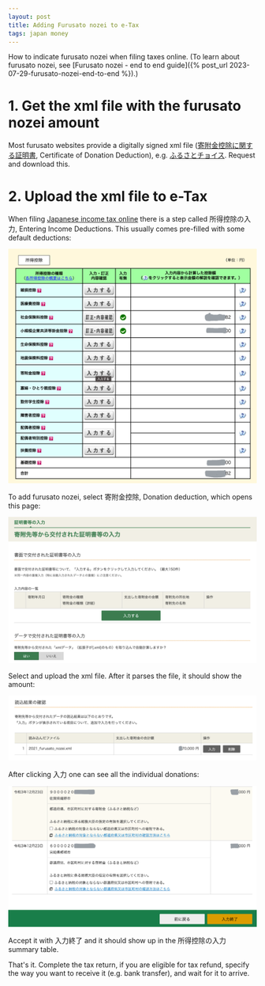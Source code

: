 ```yaml
---
layout: post
title: Adding Furusato nozei to e-Tax
tags: japan money
---
```


How to indicate furusato nozei when filing taxes online. (To learn about furusato nozei, see [Furusato nozei - end to end guide]({% post_url 2023-07-29-furusato-nozei-end-to-end %}).)

<!--break-->

# 1. Get the xml file with the furusato nozei amount

Most furusato websites provide a digitally signed xml file ([寄附金控除に関する証明書](https://www.furusato-tax.jp/feature/a/2022_tax_return), Certificate of Donation Deduction), e.g. [ふるさとチョイス](https://www.furusato-tax.jp/feature/a/2022_tax_return). Request and download this.

# 2. Upload the xml file to e-Tax

When filing [Japanese income tax online](https://www.keisan.nta.go.jp/kyoutu/ky/sm/top#bsctrl) there is a step called 所得控除の入力, Entering Income Deductions. This usually comes pre-filled with some default deductions:

![](/assets/2023-07-29-furusato-nozei-with-e-tax/deductions-page.png)

To add furusato nozei, select 寄附金控除, Donation deduction, which opens this page:

![](/assets/2023-07-29-furusato-nozei-with-e-tax/donation-deduction.png)

Select and upload the xml file. After it parses the file, it should show the amount:

![](/assets/2023-07-29-furusato-nozei-with-e-tax/furusato-overview.png)

After clicking 入力 one can see all the individual donations:

![](/assets/2023-07-29-furusato-nozei-with-e-tax/furusato-details.png)

Accept it with 入力終了 and it should show up in the 所得控除の入力 summary table.

That's it. Complete the tax return, if you are eligible for tax refund, specify the way you want to receive it (e.g. bank transfer), and wait for it to arrive.
